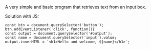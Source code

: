 A very simple and basic program that retrieves text from an input box.

Solution with JS:

    const btn = document.querySelector('button');
    btn.addEventListener('click', function(){
    const output = document.querySelector('#output');
    const name = document.querySelector('input').value;
    output.innerHTML = `<h1>Hello and welcome, ${name}</h1>`;
    
